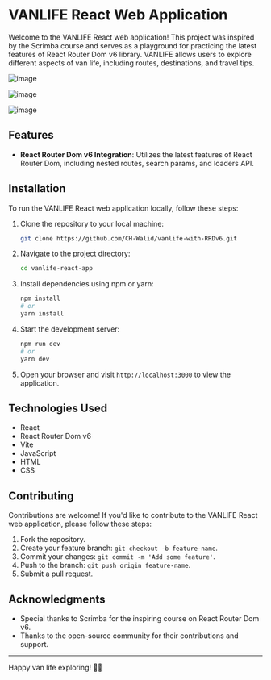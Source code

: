 # VANLIFE React Web Application

Welcome to the VANLIFE React web application! This project was inspired by the Scrimba course and serves as a playground for practicing the latest features of React Router Dom v6 library. VANLIFE allows users to explore different aspects of van life, including routes, destinations, and travel tips.

![image](https://github.com/CH-Walid/vanlife-with-RRDv6/assets/75185278/ef87412f-4dde-4645-a4da-42c49f7d354b)

![image](https://github.com/CH-Walid/vanlife-with-RRDv6/assets/75185278/ffa35e2d-68f8-4c18-8f4d-207442d79917)

![image](https://github.com/CH-Walid/vanlife-with-RRDv6/assets/75185278/3ba32d50-9df9-4031-9ab7-d38fd21ab2eb)


## Features

- **React Router Dom v6 Integration**: Utilizes the latest features of React Router Dom, including nested routes, search params, and loaders API.


## Installation

To run the VANLIFE React web application locally, follow these steps:

1. Clone the repository to your local machine:

   ```bash
   git clone https://github.com/CH-Walid/vanlife-with-RRDv6.git
   ```

2. Navigate to the project directory:

   ```bash
   cd vanlife-react-app
   ```

3. Install dependencies using npm or yarn:

   ```bash
   npm install
   # or
   yarn install
   ```

4. Start the development server:

   ```bash
   npm run dev
   # or
   yarn dev
   ```

5. Open your browser and visit `http://localhost:3000` to view the application.

## Technologies Used

- React
- React Router Dom v6
- Vite
- JavaScript
- HTML
- CSS

## Contributing

Contributions are welcome! If you'd like to contribute to the VANLIFE React web application, please follow these steps:

1. Fork the repository.
2. Create your feature branch: `git checkout -b feature-name`.
3. Commit your changes: `git commit -m 'Add some feature'`.
4. Push to the branch: `git push origin feature-name`.
5. Submit a pull request.


## Acknowledgments

- Special thanks to Scrimba for the inspiring course on React Router Dom v6.
- Thanks to the open-source community for their contributions and support.

---

Happy van life exploring! 🚐✨